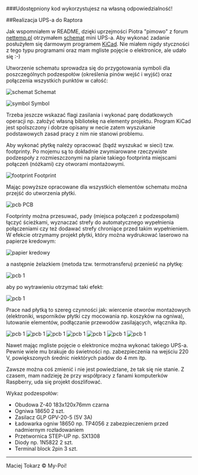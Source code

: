 ﻿###Udostępniony kod wykorzystujesz na własną odpowiedzialność!

##Realizacja UPS-a do Raptora

Jak wspomniałem w README, dzięki uprzejmości Piotra "pimowo" z forum [nettemp.pl](http://nettemp.pl/forum/viewtopic.php?f=8&t=653&hilit=ups) otrzymałem [schemat](/docs/UPS_mini.png) mini UPS-a.
Aby wykonać zadanie posłużyłem się darmowym programem [KiCad](http://kicad-pcb.org/).
Nie miałem nigdy styczności z tego typu programami oraz mam mgliste pojęcie o elektronice, ale udało się :-)

Utworzenie schematu sprowadza się do przygotowania symboli dla poszczególnych podzespołów (określenia pinów wejść i wyjść) oraz połączenia wszystkich punktów w całość:

![schemat](images/ups/001.jpg)
Schemat

![symbol](images/ups/002.jpg)
Symbol

Trzeba jeszcze wskazać flagi zasilania i wykonać parę dodatkowych operacji np. założyć własną bibliotekę na elementy projektu.
Program KiCad jest spolszczony i dobrze opisany w necie zatem wyszukanie podstawowych zasad pracy z nim nie stanowi problemu.

Aby wykonać płytkę należy opracować (bądź wyszukać w sieci) tzw. footprinty.
Po mojemu są to dokładnie zwymiarowane rzeczywiste podzespoły z rozmieszczonymi na planie takiego footprinta miejscami połączeń (nóżkami) czy otworami montażowymi.

![footprint](images/ups/003.jpg)
Footprint

Mając powyższe opracowane dla wszystkich elementów schematu można przejść do utworzenia płytki.

![pcb](images/ups/004.jpg)
PCB

Footprinty można przesuwać, pady (miejsca połączeń z podzespołami) łączyć ścieżkami, wyznaczać strefy do automatycznego wypełnienia połączeniami czy też dodawać strefy chroniące przed takim wypełnieniem.
W efekcie otrzymamy projekt płytki, który można wydrukować laserowo na papierze kredowym:

![papier kredowy](images/ups/005.jpg)

a następnie żelazkiem (metoda tzw. termotransferu) przenieść na płytkę:

![pcb 1](images/ups/006.jpg)

aby po wytrawieniu otrzymać taki efekt:

![pcb 1](images/ups/007.jpg)

Prace nad płytką to szereg czynności jak: wiercenie otworów montażowych (elektroniki, wsporników płytki czy mocowania np. koszyków na ogniwa), lutowanie elementów, podłączanie przewodów zasilających, włącznika itp.

![pcb 1](images/ups/008.jpg)
![pcb 1](images/ups/009.jpg)
![pcb 1](images/ups/010.jpg)
![pcb 1](images/ups/011.jpg)
![pcb 1](images/ups/012.jpg)
![pcb 1](images/ups/013.jpg)
![pcb 1](images/ups/014.jpg)

Nawet mając mgliste pojęcie o elektronice można wykonać takiego UPS-a. Pewnie wiele mu brakuje do świetności np. zabezpieczenia na wejściu 220 V, powiększonych średnic niektórych padów do 4 mm itp.

Zawsze można coś zmienić i nie jest powiedziane, że tak się nie stanie. Z czasem, mam nadzieję że przy współpracy z fanami komputerków Raspberry, uda się projekt doszlifować.

Wykaz podzespołów:

* Obudowa Z-40 183x120x76mm czarna
* Ogniwa 18650 2 szt.
* Zasilacz GLP GPV-20-5 (5V 3A)
* Ładowarka ogniw 18650 np. TP4056 z zabezpieczeniem przed nadmiernym rozładowaniem
* Przetwornica STEP-UP np. SX1308 
* Diody np. 1N5822 2 szt.
* Terminal block 2pin 3 szt.

___
Maciej Tokarz © My-Poi!